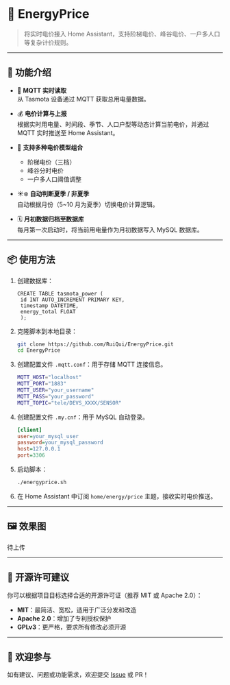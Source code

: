 # 🔌 EnergyPrice

> 将实时电价接入 Home Assistant，支持阶梯电价、峰谷电价、一户多人口等复杂计价规则。

---

## 🚀 功能介绍

- 📡 **MQTT 实时读取**  
  从 Tasmota 设备通过 MQTT 获取总用电量数据。

- 💰 **电价计算与上报**  
  根据实时用电量、时间段、季节、人口户型等动态计算当前电价，并通过 MQTT 实时推送至 Home Assistant。

- 🧮 **支持多种电价模型组合**  
  - 阶梯电价（三档）
  - 峰谷分时电价
  - 一户多人口阈值调整

- ☀️❄️ **自动判断夏季 / 非夏季**  
  自动根据月份（5~10 月为夏季）切换电价计算逻辑。

- 🗓️ **月初数据归档至数据库**  
  每月第一次启动时，将当前用电量作为月初数据写入 MySQL 数据库。

---

## 📦 使用方法

1. 创建数据库：
   ```
   CREATE TABLE tasmota_power (
    id INT AUTO_INCREMENT PRIMARY KEY,
    timestamp DATETIME,
    energy_total FLOAT
    );
   ```
2. 克隆脚本到本地目录：

   ```bash
   git clone https://github.com/RuiQui/EnergyPrice.git
   cd EnergyPrice
   ```

3. 创建配置文件 `.mqtt.conf`：用于存储 MQTT 连接信息。

   ```bash
   MQTT_HOST="localhost"
   MQTT_PORT="1883"
   MQTT_USER="your_username"
   MQTT_PASS="your_password"
   MQTT_TOPIC="tele/DEVS_XXXX/SENSOR"
   ```

4. 创建配置文件 `.my.cnf`：用于 MySQL 自动登录。

   ```ini
   [client]
   user=your_mysql_user
   password=your_mysql_password
   host=127.0.0.1
   port=3306
   ```

5. 启动脚本：

   ```bash
   ./energyprice.sh
   ```

6. 在 Home Assistant 中订阅 `home/energy/price` 主题，接收实时电价推送。

---

## 🖼️ 效果图

待上传

---

## 📄 开源许可建议

你可以根据项目目标选择合适的开源许可证（推荐 MIT 或 Apache 2.0）：

* **MIT**：最简洁、宽松，适用于广泛分发和改造
* **Apache 2.0**：增加了专利授权保护
* **GPLv3**：更严格，要求所有修改必须开源


---

## 🙌 欢迎参与

如有建议、问题或功能需求，欢迎提交 [Issue](https://github.com/RuiQui/EnergyPrice/issues) 或 PR！

